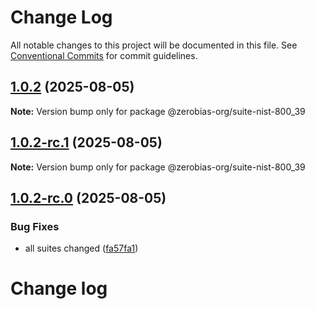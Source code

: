 # Change Log

All notable changes to this project will be documented in this file.
See [Conventional Commits](https://conventionalcommits.org) for commit guidelines.

## [1.0.2](https://github.com/zerobias-org/suite/compare/@zerobias-org/suite-nist-800_39@1.0.2-rc.1...@zerobias-org/suite-nist-800_39@1.0.2) (2025-08-05)

**Note:** Version bump only for package @zerobias-org/suite-nist-800_39





## [1.0.2-rc.1](https://github.com/zerobias-org/suite/compare/@zerobias-org/suite-nist-800_39@1.0.2-rc.0...@zerobias-org/suite-nist-800_39@1.0.2-rc.1) (2025-08-05)

**Note:** Version bump only for package @zerobias-org/suite-nist-800_39





## [1.0.2-rc.0](https://github.com/zerobias-org/suite/compare/@zerobias-org/suite-nist-800_39@1.0.1...@zerobias-org/suite-nist-800_39@1.0.2-rc.0) (2025-08-05)


### Bug Fixes

* all suites changed ([fa57fa1](https://github.com/zerobias-org/suite/commit/fa57fa1af7628003297df46b2d7740fe95bd2666))





# Change log
